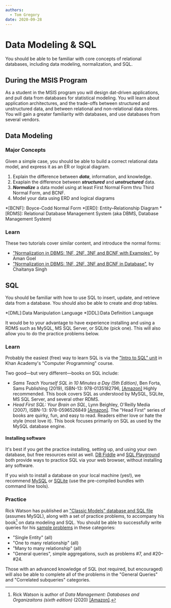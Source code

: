 ```yaml
---
authors:
  - Tom Gregory
date: 2020-09-28
---
```


# Data Modeling & SQL

You should be able to be familiar with core concepts of relational databases, including data modeling, normalization, and SQL.

## During the MSIS Program

As a student in the MSIS program you will design dat-driven applications, and pull data from databases for statistical modeling. You will learn about application architectures, and the trade-offs between structured and unstructured data, and between relational and non-relational data stores. You will gain a greater familiarity with databases, and use databases from several vendors.

## Data Modeling

### Major Concepts

Given a simple case, you should be able to build a correct relational data model, and express it as an ER or logical diagram.

1. Explain the difference between _**data**_, information, and knowledge.
2. Exaplain the difference between _**structured**_ and _**unstructured**_ data.
3. _**Normalize**_ a data model using at least First Normal Form thru Third Normal Form, and BCNF.
4. Model your data using ERD and logical diagrams

*[BCNF]: Boyce-Codd Normal Form
*[ERD]: Entity–Relationship Diagram
*[RDMS]: Relational Database Management System (aka DBMS, Database Management System)

### Learn

These two tutorials cover similar content, and introduce the normal forms:

* ["Normalization in DBMS: 1NF, 2NF, 3NF and BCNF with Examples"](https://hackr.io/blog/dbms-normalization), by Aman Goel
* ["Normalization in DBMS: 1NF, 2NF, 3NF and BCNF in Database"](https://beginnersbook.com/2015/05/normalization-in-dbms/), by Chaitanya Singh


<!-- TODO:
### Practice
 -->

## SQL
You should be familiar with how to use SQL to insert, update, and retrieve data from a database. You should also be able to create and drop tables.

<!-- Include these ideas somewhere -->
*[DML]:Data Manipulation Language
*[DDL]:Data Definition Language

It would be to your advantage to have experience installing and using a RDMS such as MySQL, MS SQL Server, or SQLite (pick one). This will also allow you to do the practice problems below.

### Learn

Probably the easiest (free) way to learn SQL is via the ["Intro to SQL" unit][khan-sql] in Khan Academy's "Computer Programming" course.

[khan-sql]:(https://www.khanacademy.org/computing/computer-programming/sql)

Two good—but very different—books on SQL include:

* _Sams Teach Yourself SQL in 10 Minutes a Day (5th Edition)_, Ben Forta, Sams Publishing (2019), ISBN-13: 978-0135182796, [[Amazon]](https://www.amazon.com/gp/product/0135182794/) Highly recommended. This book covers SQL as understood by MySQL, SQLite, MS SQL Server, and several other RDMS.
* _Head First SQL: Your Brain on SQL_, Lynn Beighley, O'Reilly Media (2007), ISBN-13: 978-0596526849 [[Amazon]](https://www.amazon.com/Head-First-SQL-Brain-Learners/dp/0596526849/). The "Head First" series of books are quirky, fun, and easy to read. Readers either love or hate the style (most love it). This book focuses primarily on SQL as used by the MySQL database engine.

#### Installing software

It's best if you get the practice installing, setting up, and using your own database, but free resources exist as well. [DB Fiddle](https://www.db-fiddle.com) and [SQL Playground](https://sql-playground.wizardzines.com) both provide ways to practice SQL via your web browser, without installing any software.

If you wish to install a database on your local machine (yes!), we recommend [MySQL](https://dev.mysql.com/doc/mysql-installation-excerpt/5.7/en/) or [SQLite](https://www.sqlite.org/download.html) (use the pre-compiled bundles with command line tools).

### Practice
Rick Watson has published an ["Classic Models" database and SQL file][watson-sql] (assumes MySQL), along with a set of practice problems, to accompany his book[^watson-book] on data modeling and SQL. You should be able to successfully write queries for his [sample problems][watson-sql] in these categories:
* "Single Entity" (all)
* "One to many relationship" (all)
* "Many to many relationship" (all)
* "General queries", simple aggregations, such as problems #7, and #20–#24.

Those with an advanced knowledge of SQL (not required, but encouraged) will also be able to complete all of the problems in the "General Queries" and "Correlated subqueries" categories.

[watson-sql]:https://www.richardtwatson.com/dm6e/Reader/ClassicModels.html#
[^watson-book]:Rick Watson is author of _Data Management: Databases and Organizaitons (sixth edition)_ (2020) [[Amazon]](http://www.amazon.com/dp/B00E8HS8N2).
